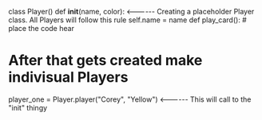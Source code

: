 
class Player()
    def __init__(name, color):           <------ Creating a placeholder Player class. All Players will follow this rule
        self.name = name
    def play_card():
        # place the code hear

# After that gets created make indivisual Players

player_one = Player.player("Corey", "Yellow")         <------ This will call to the "init" thingy
